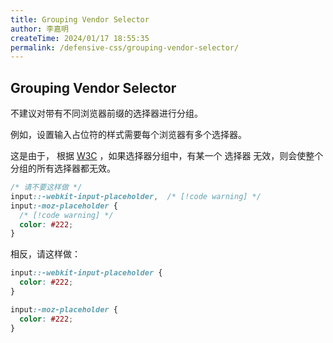 ```yaml
---
title: Grouping Vendor Selector
author: 李嘉明
createTime: 2024/01/17 18:55:35
permalink: /defensive-css/grouping-vendor-selector/
---
```


## Grouping Vendor Selector

不建议对带有不同浏览器前缀的选择器进行分组。

例如，设置输入占位符的样式需要每个浏览器有多个选择器。

这是由于， 根据 [W3C](https://www.w3.org/TR/selectors/#grouping) ，如果选择器分组中，有某一个
选择器 无效，则会使整个分组的所有选择器都无效。

```css
/* 请不要这样做 */
input::-webkit-input-placeholder,  /* [!code warning] */
input:-moz-placeholder {
  /* [!code warning] */
  color: #222;
}
```

相反，请这样做：

```css
input::-webkit-input-placeholder {
  color: #222;
}

input:-moz-placeholder {
  color: #222;
}
```
